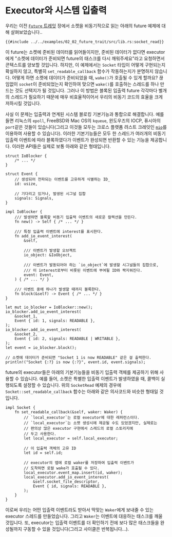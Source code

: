 # Executor와 시스템 입출력

우리는 이전 [`Future` 트레잇] 장에서 소켓을 비동기적으로 읽는 아래의 future
예제에 대해 살펴보았습니다..

```rust,ignore
{{#include ../../examples/02_02_future_trait/src/lib.rs:socket_read}}
```

이 future는 소켓에 준비된 데이터를 읽어들이지만, 준비된 데이터가 없다면
executor에게 "소켓에 데이터가 준비되면 future의 태스크를 다시 깨워주세요"라고
요청하면서 콘텍스트를 양보할 것입니다. 하지만, 이 예제에서는 `Socket` 타입이
어떻게 구현되는지 확실하지 않고, 특별히 `set_readable_callback` 함수가
작동하는지가 분명하지 않습니다. 어떻게 하면 소켓에 데이터가 준비되었을 때,
`wake()`가 호출될 수 있게 할까요? 끊임없이 `socket`이 준비되었는지 확인하여
맞으면 `wake()`를 호출하는 스레드를 하나 만드는 것도 선택지가 될 것입니다.
그러나 이 방법은 블록된 입출력 future 각각마다 별개의 스레드가 필요하기 때문에
매우 비효율적이어서 우리의 비동기 코드의 효율을 크게 저하시킬 것입니다.

사실 이 문제는 입출력과 연계된 시스템 블로킹 기본기능과 통합으로 해결합니다.
예를 들면 리눅스의 `epoll`, FreeBSD와 Mac OS의 `kqueue`, 윈도우즈의 IOCP,
퓨시아의 `port`같은 것들이 있습니다(그리고 이것들 모두는 크로스 플랫폼 려스트
크레잇인 [`mio`]를 이용하여 사용할 수 있습니다). 이러한 기본기능들은 모두 한
스레드가 여러개의 비동기 입출력 이벤트에 따라 블록하였다가 이벤트가 완성되면
반환할 수 있는 기능을 제공합니다. 이러한 API들은 실제로 보통 아래와 같은
형태입니다.

```rust,ignore
struct IoBlocker {
    /* ... */
}

struct Event {
    // 생성되어 전파되는 이벤트를 고유하게 식별하는 ID_
    id: usize,

    // 기다리고 있거나, 발생된 시그널 집합
    signals: Signals,
}

impl IoBlocker {
    /// 발생하면 블록할 비동기 입출력 이벤트의 새로운 컬렉션을 만든다.
    fn new() -> Self { /* ... */ }

    /// 특정 입출력 이벤트에 interest를 표시한다.
    fn add_io_event_interest(
        &self,

        /// 이벤트가 발생할 오브젝트
        io_object: &IoObject,

        /// 이벤트가 발동되어야 하는 `io_object`에 발생할 시그널들의 집합으로, 
        /// 이 interest로부터 비롯된 이벤트에 부여될 ID와 짝지워진다.
        event: Event,
    ) { /* ... */ }

    /// 이벤트 중에 하나가 발생할 때까지 블록한다.
    fn block(&self) -> Event { /* ... */ }
}

let mut io_blocker = IoBlocker::new();
io_blocker.add_io_event_interest(
    &socket_1,
    Event { id: 1, signals: READABLE },
);
io_blocker.add_io_event_interest(
    &socket_2,
    Event { id: 2, signals: READABLE | WRITABLE },
);
let event = io_blocker.block();

// 소켓에 데이터가 준비되면 "Socket 1 is now READABLE" 같은 걸 출력한다.
println!("Socket {:?} is now {:?}", event.id, event.signals);
```

future의 executor들은 아래의 기본기능들을 비동기 입출력 객체를 제공하기 위해
사용할 수 있습니다. 예를 들어, 소켓은 특별한 입출력 이벤트가 발생하였을 때, 콜백이
실행되도록 설정할 수 있습니다. 위의 `SocketRead` 예제의 경우에
`Socket::set_readable_callback` 함수는 아래와 같은 의사코드와 비슷한 형태일
것입니다.

```rust,ignore
impl Socket {
    fn set_readable_callback(&self, waker: Waker) {
        // `local_executor`는 로컬 executor에 대한 레퍼런스이다.
        // `local_executor`는 소켓 생성시에 제공될 수도 있었겠지만, 실제로는 
        // 편의상 많은 executor 구현에서 스레드의 로컬 스토리지에
        // 두고 사용한다.
        let local_executor = self.local_executor;

        // 이 입출력 객체의 고유 ID
        let id = self.id;

        // executor의 맵에 로컬 waker를 저장하여 입출력 이벤트가
        // 도착하면 로컬 wake가 호출될 수 있다.
        local_executor.event_map.insert(id, waker);
        local_executor.add_io_event_interest(
            &self.socket_file_descriptor,
            Event { id, signals: READABLE },
        );
    }
}
```

이로써 우리는 어떤 입출력 이벤트라도 받아서 딱맞는 `Waker`에게 보내줄 수 있는
executor 스레드를 만들었습니다. 그리고 `Waker`는 이벤트에 대응하는 태스크를 깨울
것입니다. 또, executor는 입출력 이벤트를 더 확인하기 전에 보다 많은 태스크들을
완성될까지 구동할 수 있을 것입니다(그리고 사이클은 반복됩니다...).

[`Future` 트레잇]: ./02_future.md
[`mio`]: https://github.com/tokio-rs/mio
